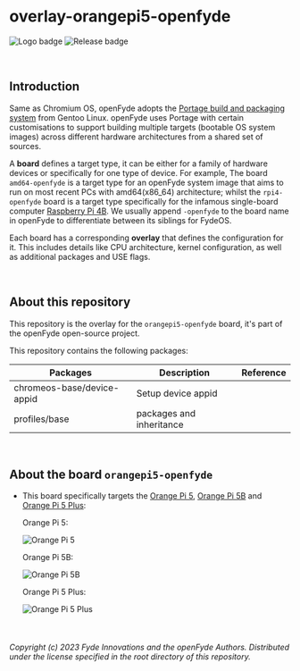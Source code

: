 # overlay-orangepi5-openfyde

![Logo badge](https://img.shields.io/endpoint?url=https%3A%2F%2Fopenfyde-badge-wivuxrq8xzvh.runkit.sh%2F) ![Release badge](https://img.shields.io/github/v/release/openFyde/overlay-orangepi5-openfyde?label=latest%20release%20image)


<br>

## Introduction
Same as Chromium OS, openFyde adopts the [Portage build and packaging system](https://wiki.gentoo.org/wiki/Portage) from Gentoo Linux. openFyde uses Portage with certain customisations to support building multiple targets (bootable OS system images) across different hardware architectures from a shared set of sources.

A **board** defines a target type, it can be either for a family of hardware devices or specifically for one type of device. For example, The board `amd64-openfyde` is a target type for an openFyde system image that aims to run on most recent PCs with amd64(x86_64) architecture; whilst the `rpi4-openfyde` board is a target type specifically for the infamous single-board computer [Raspberry Pi 4B](https://www.raspberrypi.com/products/raspberry-pi-4-model-b/). We usually append `-openfyde` to the board name in openFyde to differentiate between its siblings for FydeOS.

Each board has a corresponding **overlay** that defines the configuration for it. This includes details like CPU architecture, kernel configuration, as well as additional packages and USE flags.

<br>

## About this repository
This repository is the overlay for the `orangepi5-openfyde` board, it's part of the openFyde open-source project.

This repository contains the following packages:


| Packages                   | Description              | Reference                                                                                      |
|----------------------------|--------------------------|------------------------------------------------------------------------------------------------|
| chromeos-base/device-appid | Setup device appid       | |
| profiles/base              | packages and inheritance | |

<br>

## About the board `orangepi5-openfyde`
 - This board specifically targets the [Orange Pi 5](http://www.orangepi.org/html/hardWare/computerAndMicrocontrollers/details/Orange-Pi-5.html), [Orange Pi 5B](http://www.orangepi.org/html/hardWare/computerAndMicrocontrollers/details/Orange-Pi-5B.html) and [Orange Pi 5 Plus](http://www.orangepi.org/html/hardWare/computerAndMicrocontrollers/details/Orange-Pi-5-plus.html):
 
    Orange Pi 5:
    
    ![Orange Pi 5](http://www.orangepi.org/img/orange-pi-5-banner-img.png)
    
    Orange Pi 5B:
    
    ![Orange Pi 5B](http://www.orangepi.org/img/icon-5B-0.png)
    
    
    Orange Pi 5 Plus:
    
    ![Orange Pi 5 Plus](http://www.orangepi.org/img/pi5-plus/pi5-plus-5.png)

<br>

###### Copyright (c) 2023 Fyde Innovations and the openFyde Authors. Distributed under the license specified in the root directory of this repository.
